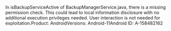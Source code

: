 In isBackupServiceActive of BackupManagerService.java, there is a missing permission check. This could lead to local information disclosure with no additional execution privileges needed. User interaction is not needed for exploitation.Product: AndroidVersions: Android-11Android ID: A-158482162